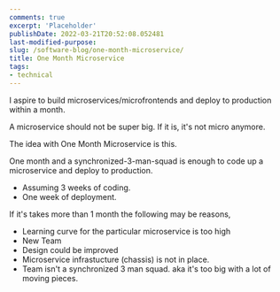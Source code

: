 ```yaml
---
comments: true
excerpt: 'Placeholder'
publishDate: 2022-03-21T20:52:08.052481
last-modified-purpose:
slug: /software-blog/one-month-microservice/
title: One Month Microservice
tags:
- technical
---
```


I aspire to build microservices/microfrontends and deploy to production within a month.

A microservice should not be super big. If it is, it's not micro anymore.

The idea with One Month Microservice is this.

One month and a synchronized-3-man-squad is enough to code up a microservice and deploy to production.

- Assuming 3 weeks of coding.
- One week of deployment.

If it's takes more than 1 month the following may be reasons,

- Learning curve for the particular microservice is too high
- New Team
- Design could be improved
- Microservice infrastucture (chassis) is not in place.
- Team isn't a synchronized 3 man squad. aka it's too big with a lot of moving pieces.
